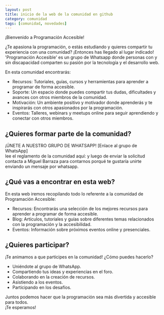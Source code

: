 ```yaml
---
layout: post
title: inicio de la web de la comunidad en github
category: comunidad
tags: [comunidad, novedades]
---
```


¡Bienvenido a Programación Accesible!

¿Te apasiona la programación, o estás estudiando  y quieres compartir tu experiencia con una comunidad? ¡Entonces has llegado al lugar indicado!  
'Programación Accesible' es un grupo de Whatsapp donde personas con y sin discapacidad comparten su pasión por la tecnología y el desarrollo web.  

En esta comunidad encontrarás:  

* Recursos: Tutoriales, guías, cursos y herramientas para aprender a programar de forma accesible.
* Soporte: Un espacio donde puedes compartir tus dudas, dificultades y avances con otros miembros de la comunidad.
* Motivación: Un ambiente positivo y motivador donde aprenderás y te inspirarás con otros apasionados por la programación.
* Eventos: Talleres, webinars y meetups online para seguir aprendiendo y conectar con otros miembros.  

## ¿Quieres formar parte de la comunidad?  

¡ÚNETE A NUESTRO GRUPO DE WHATSAPP!
[Enlace al grupo de WhatsApp]  
lee el reglamento de la comunidad aquí:
y luego de enviar la solicitud contacta a Miguel Barraza para contarnos porqué te gustaría unirte enviando un mensaje por whatsapp.


## ¿Qué vas a encontrar en esta web?

En esta web iremos recopilando todo lo referente a la comunidad de Programación Accesible:  

* Recursos: Encontrarás una selección de los mejores recursos para aprender a programar de forma accesible.
* Blog: Artículos, tutoriales y guías sobre diferentes temas relacionados con la programación y la accesibilidad.
* Eventos: Información sobre próximos eventos online y presenciales.  

## ¿Quieres participar?

¡Te animamos a que participes en la comunidad!
¿Cómo puedes hacerlo?

* Uniéndote al grupo de WhatsApp.
* Compartiendo tus ideas y experiencias en el foro.
* Colaborando en la creación de recursos.
* Asistiendo a los eventos.
* Participando en los desafíos.

Juntos podemos hacer que la programación sea más divertida y accesible para todos.  
¡Te esperamos!